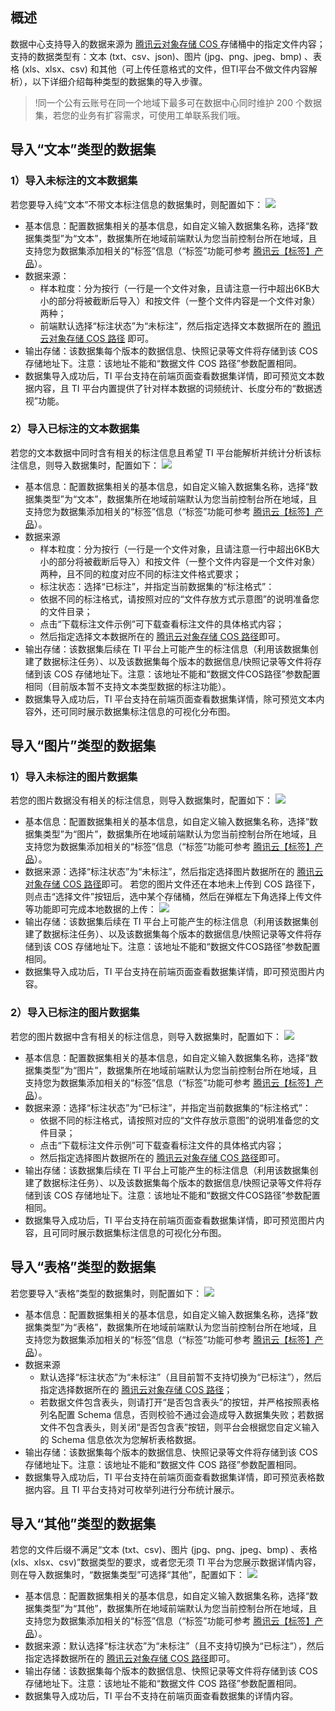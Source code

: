 ## 概述

数据中心支持导入的数据来源为 [腾讯云对象存储 COS ](https://console.cloud.tencent.com/cos5) 存储桶中的指定文件内容；支持的数据类型有：文本 (txt、csv、json)、图片 (jpg、png、jpeg、bmp) 、表格 (xls、xlsx、csv) 和其他（可上传任意格式的文件，但TI平台不做文件内容解析），以下详细介绍每种类型的数据集的导入步骤。

>!同一个公有云账号在同一个地域下最多可在数据中心同时维护 200 个数据集，若您的业务有扩容需求，可使用工单联系我们哦。

## 导入“文本”类型的数据集
### 1）导入未标注的文本数据集
若您要导入纯“文本”不带文本标注信息的数据集时，则配置如下：
![](https://qcloudimg.tencent-cloud.cn/raw/f7784e18118bc6b3c0dc00a5d80e9f62.png)
- 基本信息：配置数据集相关的基本信息，如自定义输入数据集名称，选择“数据集类型”为“文本”，数据集所在地域前端默认为您当前控制台所在地域，且支持您为数据集添加相关的“标签”信息（“标签”功能可参考 [腾讯云【标签】产品](https://console.cloud.tencent.com/tag/taglist)）。
- 数据来源：
  - 样本粒度：分为按行（一行是一个文件对象，且请注意一行中超出6KB大小的部分将被截断后导入）和按文件（一整个文件内容是一个文件对象）两种；
  - 前端默认选择“标注状态”为“未标注”，然后指定选择文本数据所在的 [腾讯云对象存储 COS 路径](https://console.cloud.tencent.com/cos5) 即可。
- 输出存储：该数据集每个版本的数据信息、快照记录等文件将存储到该 COS 存储地址下。注意：该地址不能和“数据文件 COS 路径”参数配置相同。
- 数据集导入成功后，TI 平台支持在前端页面查看数据集详情，即可预览文本数据内容，且 TI 平台内置提供了针对样本数据的词频统计、长度分布的“数据透视”功能。

### 2）导入已标注的文本数据集
若您的文本数据中同时含有相关的标注信息且希望 TI 平台能解析并统计分析该标注信息，则导入数据集时，配置如下：
![](https://qcloudimg.tencent-cloud.cn/raw/b1326feb0b7eee106e5f80b311e5fd29.png)
- 基本信息：配置数据集相关的基本信息，如自定义输入数据集名称，选择“数据集类型”为“文本”，数据集所在地域前端默认为您当前控制台所在地域，且支持您为数据集添加相关的“标签”信息（“标签”功能可参考 [腾讯云【标签】产品](https://console.cloud.tencent.com/tag/taglist)）。
- 数据来源
  - 样本粒度：分为按行（一行是一个文件对象，且请注意一行中超出6KB大小的部分将被截断后导入）和按文件（一整个文件内容是一个文件对象）两种，且不同的粒度对应不同的标注文件格式要求；
  - 标注状态：选择“已标注”，并指定当前数据集的“标注格式”：
  - 依据不同的标注格式，请按照对应的“文件存放方式示意图”的说明准备您的文件目录；
  - 点击“下载标注文件示例”可下载查看标注文件的具体格式内容；
  - 然后指定选择文本数据所在的 [腾讯云对象存储 COS 路径](https://console.cloud.tencent.com/cos5)即可。
- 输出存储：该数据集后续在 TI 平台上可能产生的标注信息（利用该数据集创建了数据标注任务）、以及该数据集每个版本的数据信息/快照记录等文件将存储到该 COS 存储地址下。注意：该地址不能和“数据文件COS路径”参数配置相同（目前版本暂不支持文本类型数据的标注功能）。
- 数据集导入成功后，TI 平台支持在前端页面查看数据集详情，除可预览文本内容外，还可同时展示数据集标注信息的可视化分布图。



## 导入“图片”类型的数据集

### 1）导入未标注的图片数据集

若您的图片数据没有相关的标注信息，则导入数据集时，配置如下：
![](https://qcloudimg.tencent-cloud.cn/raw/ac2bbd698c8ca38df7844a374cffa135.jpg)
- 基本信息：配置数据集相关的基本信息，如自定义输入数据集名称，选择“数据集类型”为“图片”，数据集所在地域前端默认为您当前控制台所在地域，且支持您为数据集添加相关的“标签”信息（“标签”功能可参考 [腾讯云【标签】产品](https://console.cloud.tencent.com/tag/taglist)）。
- 数据来源：选择“标注状态”为“未标注”，然后指定选择图片数据所在的 [腾讯云对象存储 COS 路径](https://console.cloud.tencent.com/cos5)即可。
  若您的图片文件还在本地未上传到 COS 路径下，则点击“选择文件”按钮后，选中某个存储桶，然后在弹框左下角选择上传文件等功能即可完成本地数据的上传：
![](https://qcloudimg.tencent-cloud.cn/raw/3e92d67d2c0c7eb38817e0140edeacf6.png)
- 输出存储：该数据集后续在 TI 平台上可能产生的标注信息（利用该数据集创建了数据标注任务）、以及该数据集每个版本的数据信息/快照记录等文件将存储到该 COS 存储地址下。注意：该地址不能和“数据文件COS路径”参数配置相同。
- 数据集导入成功后，TI 平台支持在前端页面查看数据集详情，即可预览图片内容。

  

### 2）导入已标注的图片数据集

若您的图片数据中含有相关的标注信息，则导入数据集时，配置如下：
![](https://qcloudimg.tencent-cloud.cn/raw/42d6548c8a7d509521ce8df8836ffe9b.jpg)
- 基本信息：配置数据集相关的基本信息，如自定义输入数据集名称，选择“数据集类型”为“图片”，数据集所在地域前端默认为您当前控制台所在地域，且支持您为数据集添加相关的“标签”信息（“标签”功能可参考 [腾讯云【标签】产品](https://console.cloud.tencent.com/tag/taglist)）。
- 数据来源：选择“标注状态”为“已标注”，并指定当前数据集的“标注格式”：
  - 依据不同的标注格式，请按照对应的“文件存放示意图”的说明准备您的文件目录；
  - 点击“下载标注文件示例”可下载查看标注文件的具体格式内容；
  - 然后指定选择图片数据所在的 [腾讯云对象存储 COS 路径](https://console.cloud.tencent.com/cos5)即可。
- 输出存储：该数据集后续在 TI 平台上可能产生的标注信息（利用该数据集创建了数据标注任务）、以及该数据集每个版本的数据信息/快照记录等文件将存储到该 COS 存储地址下。注意：该地址不能和“数据文件COS路径”参数配置相同。
- 数据集导入成功后，TI 平台支持在前端页面查看数据集详情，即可预览图片内容，且可同时展示数据集标注信息的可视化分布图。


## 导入“表格”类型的数据集

若您要导入“表格”类型的数据集时，则配置如下：
![](https://qcloudimg.tencent-cloud.cn/raw/53338e3cbfcef96f83c174eb3c96e3bd.jpg)
- 基本信息：配置数据集相关的基本信息，如自定义输入数据集名称，选择“数据集类型”为“表格”，数据集所在地域前端默认为您当前控制台所在地域，且支持您为数据集添加相关的“标签”信息（“标签”功能可参考 [腾讯云【标签】产品](https://console.cloud.tencent.com/tag/taglist)）。
- 数据来源
  - 默认选择“标注状态”为“未标注”（且目前暂不支持切换为“已标注”），然后指定选择数据所在的 [腾讯云对象存储 COS 路径](https://console.cloud.tencent.com/cos5)；
  - 若数据文件包含表头，则请打开“是否包含表头”的按钮，并严格按照表格列名配置 Schema 信息，否则校验不通过会造成导入数据集失败；若数据文件不包含表头，则关闭“是否包含表”按钮，则平台会根据您自定义输入的 Schema 信息依次为您解析表格数据。
- 输出存储：该数据集每个版本的数据信息、快照记录等文件将存储到该 COS 存储地址下。注意：该地址不能和“数据文件 COS 路径”参数配置相同。
- 数据集导入成功后，TI 平台支持在前端页面查看数据集详情，即可预览表格数据内容。且 TI 平台支持对可枚举列进行分布统计展示。



## 导入“其他”类型的数据集

若您的文件后缀不满足“文本 (txt、csv)、图片 (jpg、png、jpeg、bmp) 、表格 (xls、xlsx、csv)”数据类型的要求，或者您无须 TI 平台为您展示数据详情内容，则在导入数据集时，“数据集类型”可选择“其他”，配置如下：
![](https://qcloudimg.tencent-cloud.cn/raw/c3cc7d30068d373f2b7e5f4c9119d34d.jpg)
- 基本信息：配置数据集相关的基本信息，如自定义输入数据集名称，选择“数据集类型”为“其他”，数据集所在地域前端默认为您当前控制台所在地域，且支持您为数据集添加相关的“标签”信息（“标签”功能可参考 [腾讯云【标签】产品](https://console.cloud.tencent.com/tag/taglist)）。
- 数据来源：默认选择“标注状态”为“未标注”（且不支持切换为“已标注”），然后指定选择数据所在的 [腾讯云对象存储 COS 路径](https://console.cloud.tencent.com/cos5)即可。
- 输出存储：该数据集每个版本的数据信息、快照记录等文件将存储到该 COS 存储地址下。注意：该地址不能和“数据文件 COS 路径”参数配置相同。
- 数据集导入成功后，TI 平台不支持在前端页面查看数据集的详情内容。
